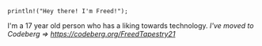 `println!("Hey there! I'm Freed!");`

I'm a 17 year old person who has a liking towards technology.
*I've moved to Codeberg => https://codeberg.org/FreedTapestry21*
